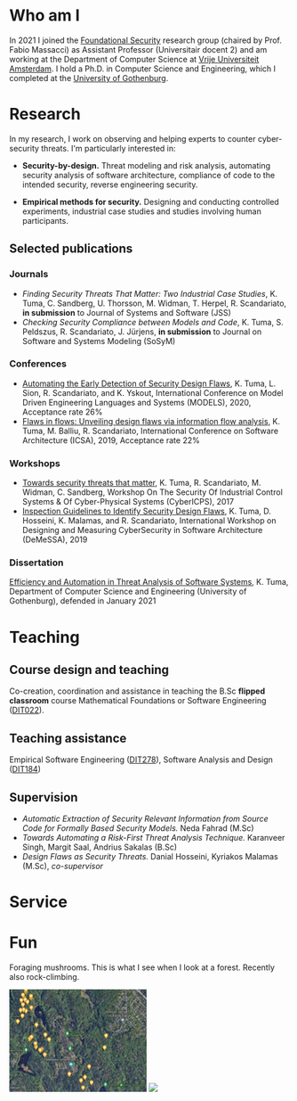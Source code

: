 # Who am I

 In 2021 I joined the <a href="https://www.cs.vu.nl/en/research/computer-systems/foundational-security/index.aspx" target="_blank">Foundational Security</a> research group (chaired by Prof. Fabio Massacci) as Assistant Professor (Universitair docent 2) and am working at the Department of Computer Science at <a href="https://www.cs.vu.nl/en/" target="_blank">Vrije Universiteit Amsterdam</a>. I hold a Ph.D. in Computer Science and Engineering, which I completed at the <a href="https://www.gu.se" target="_blank">University of Gothenburg</a>.

# Research

In my research, I work on observing and helping experts to counter cyber-security threats. I'm particularly interested in:

- **Security-by-design.** Threat modeling and risk analysis, automating security analysis of software architecture, compliance of code to the intended security, reverse engineering security.

- **Empirical methods for security.** Designing and conducting controlled experiments, industrial case studies and studies involving human participants.

## Selected publications

### Journals

- _Finding Security Threats That Matter: Two Industrial Case Studies_, K. Tuma, C. Sandberg, U. Thorsson, M. Widman, T. Herpel, R. Scandariato, **in submission** to Journal of Systems and Software (JSS)	
- _Checking Security Compliance between Models and Code_, K. Tuma, S. Peldszus, R. Scandariato, J. Jürjens, **in submission** to Journal on Software and Systems Modeling (SoSyM)

### Conferences

- <a href="https://dl.acm.org/doi/10.1145/3365438.3410954" target="_blank">Automating the Early Detection of Security Design Flaws</a>, K. Tuma, L. Sion, R. Scandariato, and K. Yskout, International Conference on Model Driven Engineering Languages and Systems (MODELS), 2020, Acceptance rate 26%
- <a href="https://ieeexplore.ieee.org/document/8703905" target="_blank">Flaws in flows: Unveiling design flaws via information flow analysis</a>, K. Tuma, M. Balliu, R. Scandariato, International Conference on Software Architecture (ICSA), 2019, Acceptance rate 22%


### Workshops

- <a href="https://link.springer.com/chapter/10.1007/978-3-319-72817-9_4" target="_blank">Towards security threats that matter</a>, K. Tuma, R. Scandariato, M. Widman, C. Sandberg, Workshop On The Security Of Industrial Control Systems & Of Cyber-Physical Systems (CyberICPS), 2017
- <a href="https://dl.acm.org/doi/10.1145/3344948.3344995" target="_blank">Inspection Guidelines to Identify Security Design Flaws</a>, K. Tuma, D. Hosseini, K. Malamas, and R. Scandariato, International Workshop on Designing and Measuring CyberSecurity in Software Architecture (DeMeSSA), 2019
    
### Dissertation

<a href="https://gupea.ub.gu.se/handle/2077/66967" target="_blank">Efficiency and Automation in Threat Analysis of Software Systems</a>, K. Tuma, Department of Computer Science and Engineering (University of Gothenburg), defended in January 2021

# Teaching

## Course design and teaching
Co-creation, coordination and assistance in teaching the B.Sc **flipped classroom** course Mathematical Foundations or Software Engineering (<a href="https://kursplaner.gu.se/pdf/kurs/en/DIT022" target="_blank">DIT022</a>).

## Teaching assistance
Empirical Software Engineering (<a href="https://www.gu.se/en/study-gothenburg/empirical-software-engineering-dit278" target="_blank">DIT278</a>), Software Analysis and Design (<a href="https://www.gu.se/en/study-gothenburg/software-analysis-and-design-dit184" target="_blank">DIT184</a>)

## Supervision
- *Automatic Extraction of Security Relevant Information from Source Code for Formally Based Security Models.* Neda Fahrad (M.Sc)
- *Towards Automating a Risk-First Threat Analysis Technique.* Karanveer Singh, Margit Saal, Andrius Sakalas (B.Sc)
- *Design Flaws as Security Threats.* Danial Hosseini, Kyriakos Malamas (M.Sc), *co-supervisor* 

# Service


# Fun

Foraging mushrooms. This is what I see when I look at a forest. Recently also rock-climbing.

<img src="gobe.png" style="width: 49%;"> <img src="climb.png" style="width: 49%;">
